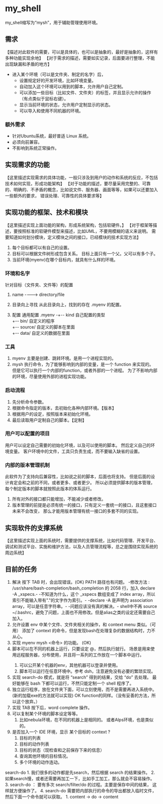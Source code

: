 # my_shell

my_shell缩写为“mysh”，用于辅助管理使用环境。

## 需求
【描述对此软件的需要，可以是具体的，也可以是抽象的，最好是抽象的，这样有多种功能实现余地】
【对于需求的描述，需要如实记录，后面要进行整理，不能出现缺漏和矛盾的地方】

* 进入某个环境（可以是文件夹、制定的名字）后，
  * 设置规定好的开发环境，比如环境变量。
  * 自动加入这个环境可以用到的脚本，允许用户自己定制。
  * 可以添加一些目标（比如文件、文件夹）的标签，并且显示允许的操作（有点类似于鼠标右键）。
  * 显示当前环境的状态，允许用户定制显示的状态。
  * 可以导入和使用不同机器的环境。

### 额外需求
* 针对Ubuntu系统，最好普适 Linux 系统。
* 必须向前兼容。
* 不影响到系统正常操作。

## 实现需求的功能
【这里描述实现需求的具体功能，一般只涉及到用户的动作和系统的反应，不包括技术如何实现，形成功能架构】
【对于功能的描述，要尽量采用完整的、可靠的、明确的、不矛盾的概念，比如说文件、服务器、画面等等，如果可以还要加入一些额外的要求，
错误处理、可靠性的具体要求等】

## 实现功能的框架、技术和模块
【这里描述实现上面功能的架构，形成系统架构，包括软硬件。】
【对于框架等描述，要按照标准的软硬件模型来描述，比如UML，不要用模糊的语义来说明。
需要知道如何划分模块，定义模块之间的接口，已经模块的技术实现方法】

1. 每个目标都可以有自己的设置。
2. 目标可以根据文件树形成包含关系。
   目标上面只有一个父。父可以有多个子。
3. 当前环境(myenv)在哪个目标内，就具有什么样的环境。

### 环境和名字
针对目标（文件夹、文件等）的配置
1. name ----> directory/file
2. 目录向上寻找
从此目录向上，找到的存在 .myenv 的配置。

3. 配置
通用配置
.myenv  -+-- kind         自己配置的类型        
         +-- bin/         自定义的程序          
         +-- source/      自定义的脚本在里面    
         +-- data/        自定义的数据在里面    

### 工具
1. myenv 主要是创建、跳转环境。是用一个进程实现的。
2. mysh 执行命令，为了能够影响到内部的变量，是一个 function 来实现的。
	但是它可以执行一个内部的function，或者外部的一个进程。
	为了不影响内部的环境，尽量使用外部的进程实现功能。

### 启动流程
1. 先分析命令参数。
2. 根据命令指定的版本，去初始化各种内部环境。【版本】
3. 根据用户的设定，按照版本来初始化环境。
4. 最后读取用户定制自己的脚本。【定制】

### 用户可以配置的项目
用户可以设定自己需要的初始化环境，以及可以使用的脚本。
然后定义自己的环境变量。
客户环境中的文件，工具只负责生成，而不要输入缺省的设置。

### 内部的版本管理机制
此软件为了支持向后兼容性，比如说之前的脚本，后面也将支持。
但是后面的设计肯定会和之前的不同，或者更多、或者更少。
所以必须提供脚本的版本管理，每个制定版本的脚本就按照此版本的体系运行。

1. 所有对外的接口都只能增加，不能减少或者修改。
2. 版本管理的前提是必须有统一的接口，只有定义一套统一的接口，且这套接口未来不会改变，
那么才能用版本管理有统一接口的多套不同的实现。

## 实现软件的支撑系统
【这里描述实现上面的系统时，需要提供的支撑系统，比如代码管理、开发平台、调试和测试平台、实施和维护方法，以及人员管理流程等，总之是围绕实现系统的周边系统】

## 目前的任务

1. 解决 按下 TAB 时，会出现错误。(OK)
	PATH 路径也有问题。
	-修改方法 : /usr/share/bash-completion/bash_completion 的 2058 行，加入 declare -A _xspecs.-
	-不知道为什么，这个 _xspecs 数组变成了 index array，所以索引不能输入带有"."的文字作为索引。-
	-declare -A 是声明为 association array，可以是任意字符串。-
	-问题应该没有真的解决。-
	shell中不再 source ~/.bashrc，避免了问题，上面也不用修改。但是alias之类的设定还需要自己加入。
2. 允许设置 env 中某个文件、文件夹相关的操作，和 context menu 类似。（可用）
	添加了 context 的命令，但是发现bash在处理复杂的数据结构时，力不从心。
3. 实现 myenv mysh <命令> 的功能。 (OK)
4. 脚本可以在不同的机器上运行，只要设定 <env name>@<machine>，然后执行就行。
    场景是用来使用远程服务器，分布使用，并且将一系列的工作放在一个脚本中运行。
	1. 可以公开某个机器的env，其他机器可以登录并使用。
	2. 脚本可以运行在任意环境中。参考 dsh，注意避免没有必要的繁琐实现。
5. 实现 search-do 模式，就是将 “search” 得到的结果，交给 “do” 去处理。
	最好能够在 bash 下都可以运行，不然只能定制一个 shell 程序了。
6. 独立运行程序，放在文件夹下面，可以立刻使用，而不是需要再进入系统中。(新的加载exe的方法就可以实现) OK
	function的同样。（没有妥善的方法，所以这个放弃。）
7. 实现 TAB 按下后，word complete 操作。
8. 可以复制某个环境的脚本设定等等。
   1. 比如nebula环境，在不同的机器上是相同的。 或者Alps环境，也是类似的。
9. 是否加入一个 IDE 环境，显示 某个目标的 context ?
   1.  目标的列表
   2.  目标的动作列表
   3.  目标的状态（现检查和之前保存下来的信息）
   4.  查询其他环境的目标情况。
   5.  多个环境的动作连动。


search-do
	1. 我们很多的动作都是先search，然后根据 search 的结果操作。
	2. 如果search慢，或者还需要再加工一下，比如手工加工，那么就会不容易操作。
	3. search-do ： 要有多次 search/filter/do 的过程。主要是保存中间的结果，
	这样就方便操作了。
	4. search-do 需要把内部执行的命令的导出都放入临时文件，然后下面一个命令就可以获取。
      	1. content -> do -> content
